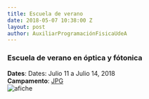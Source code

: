 ```yaml
---
title: Escuela de verano
date: 2018-05-07 10:38:00 Z
layout: post
author: AuxiliarProgramaciónFisicaUdeA
---
```


### Escuela de verano en óptica y fótonica

<!-- more -->

__Dates__: Dates: Julio 11 a Julio 14, 2018<br/>
__Campamento__: [JPG](http://www.udea.edu.co/wps/portal/udea/web/inicio/institucional/unidades-academicas/facultades/ciencias-exactas-naturales/institutos/instituto-fisica/contenido/noticias/escuela/!ut/p/z1/1VRNb-IwEP0rcOAYeZxPc4xCWMTyUSBQyKXyOg54lTiUOP349-t0y6pVaSiqOKxzGFt-740yfjMoRmsUS_ogtlSJQtJMnzexezeZOSE2AxhNg1kPfDzA2CRzK5rY6PYFQLqBiX0bRj_mwwB8N_BDb7HCq8BB8UX86aBPNN_2u1Z3ihchvpAPP7ED_iy8mUTT4KY3NL_Gh0-WD1_jNwDiZvkVilHMpNqrHdrsi4OiWZVw2gFavj_tipwf90KWSqiKvbxRByopEprw0qBMh1wwWtaolLIqU_VFB5jgkglatvgTZUrH55akqjrQrL591VPF230r4a20zaw2TUotqTUKqbhOVXRAFkrUch3gJat4Ruu_2DORoI2D04R4DAzCPTDs9JdlUArUoCbYHiHYTj2sqxY3FbZnuq-A08YaRKbdCPjrvCZAf_whxQnvvQcQIH1trmgU2ssxwPRDihPuO_f-G-0f71P_9E10-yD4I1rK4pDrflxcWOjB2QzWNzM0y6_s68rj68pftTgWuN-UH56bTnp8m4dxMN5qWap2hpBpgdb_Ghmtj42M1sdG1hTx-_4-9vVYqnFPCq3_47m0z5f1yonlzkP9kcco3W3zu3FoOW9COci27T_3mPUA/dz/d5/L2dBISEvZ0FBIS9nQSEh/?urile=wcm%3Apath%3A%2FPortalUdeA%2FasPortalUdeA%2FasHomeUdeA%2FasInstitucional%2Funidades-academicas%2FasFacultades%2FCiencias%2BExactas%2By%2BNaturales%2FInstitutos%2FInstituto%2Bde%2BF%2521c3%2521adsica%2FContenido%2Fnoticias%2Fescuela)<br/>
![afiche](http://fisica.udea.edu.co/images/others/afiche.png)

